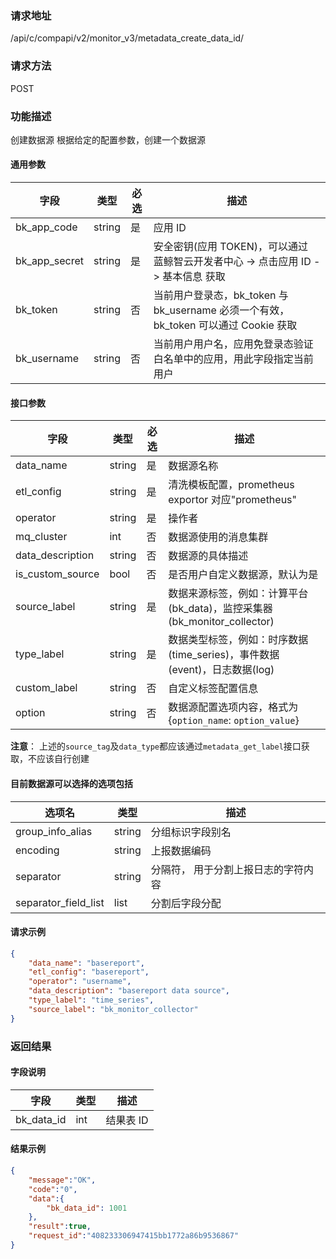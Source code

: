 
### 请求地址

/api/c/compapi/v2/monitor_v3/metadata_create_data_id/



### 请求方法

POST


### 功能描述

创建数据源
根据给定的配置参数，创建一个数据源



#### 通用参数

| 字段 | 类型 | 必选 |  描述 |
|-----------|------------|--------|------------|
| bk_app_code  |  string    | 是 | 应用 ID     |
| bk_app_secret|  string    | 是 | 安全密钥(应用 TOKEN)，可以通过 蓝鲸智云开发者中心 -&gt; 点击应用 ID -&gt; 基本信息 获取 |
| bk_token     |  string    | 否 | 当前用户登录态，bk_token 与 bk_username 必须一个有效，bk_token 可以通过 Cookie 获取 |
| bk_username  |  string    | 否 | 当前用户用户名，应用免登录态验证白名单中的应用，用此字段指定当前用户 |

#### 接口参数

| 字段           | 类型   | 必选 | 描述        |
| -------------- | ------ | ---- | ----------- |
| data_name     | string | 是   | 数据源名称 |
| etl_config | string | 是 |清洗模板配置，prometheus exportor 对应"prometheus" | 
| operator | string | 是 | 操作者 | 
| mq_cluster | int | 否 | 数据源使用的消息集群 | 
| data_description | string | 否 | 数据源的具体描述 | 
| is_custom_source | bool | 否 | 是否用户自定义数据源，默认为是 | 
| source_label | string | 是 | 数据来源标签，例如：计算平台(bk_data)，监控采集器(bk_monitor_collector) |
| type_label | string | 是 | 数据类型标签，例如：时序数据(time_series)，事件数据(event)，日志数据(log) | 
| custom_label | string | 否 | 自定义标签配置信息 |
| option | string | 否 | 数据源配置选项内容，格式为{`option_name`: `option_value`} | 

**注意**： 上述的`source_tag`及`data_type`都应该通过`metadata_get_label`接口获取，不应该自行创建 

#### 目前数据源可以选择的选项包括
| 选项名 | 类型 | 描述 |
| -------------- | ------ | ----------- |
| group_info_alias | string | 分组标识字段别名 |
| encoding | string | 上报数据编码 |
| separator | string | 分隔符， 用于分割上报日志的字符内容 |
| separator_field_list | list | 分割后字段分配 |


#### 请求示例

```json
{
	"data_name": "basereport",
	"etl_config": "basereport",
	"operator": "username",
	"data_description": "basereport data source",
	"type_label": "time_series",
	"source_label": "bk_monitor_collector"
}
```

### 返回结果

#### 字段说明

| 字段                | 类型   | 描述     |
| ------------------- | ------ | -------- |
| bk\_data_id | int | 结果表 ID |

#### 结果示例

```json
{
    "message":"OK",
    "code":"0",
    "data":{
    	"bk_data_id": 1001
    },
    "result":true,
    "request_id":"408233306947415bb1772a86b9536867"
}
```